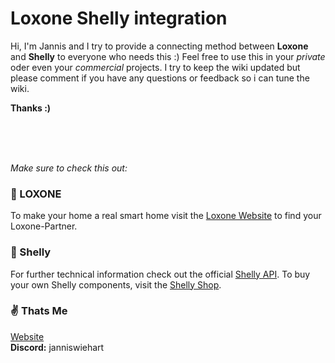 # Loxone Shelly integration

Hi, I'm Jannis and I try to provide a connecting method between **Loxone** and **Shelly** to everyone who needs this :)
Feel free to use this in your *private* oder even your *commercial* projects.
I try to keep the wiki updated but please comment if you have any questions or feedback so i can tune the wiki.

**Thanks :)**

<br />
<br />
<br />

*Make sure to check this out:*

### :green_heart: LOXONE
To make your home a real smart home visit the [Loxone Website](https://loxone.com) to find your Loxone-Partner.

### :blue_heart: Shelly
For further technical information check out the official [Shelly API](https://shelly-api-docs.shelly.cloud/). To buy your own Shelly components, visit the [Shelly Shop](https://www.shelly.com/de/products/shop).

### :v: Thats Me
[Website](https://wiehart.de)<br />
**Discord:** janniswiehart